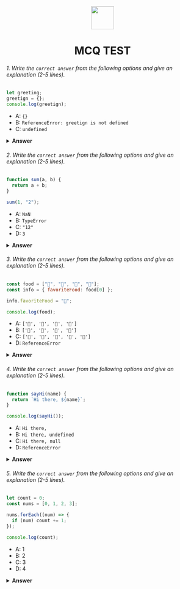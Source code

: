 <div align="center">
  <img height="60" src="https://edurev.gumlet.io/AllImages/original/ApplicationImages/CourseImages/944e5d47-8c55-4a89-91e5-22ab5f2798fc_CI.png">
  <h1>MCQ TEST</h1>
</div>

###### 1. Write the `correct answer` from the following options and give an explanation (2-5 lines).

```javascript
let greeting;
greetign = {};
console.log(greetign);
```

- A: `{}`
- B: `ReferenceError: greetign is not defined`
- C: `undefined`

<details><summary><b>Answer</b></summary>
<p>

#### Answer: A

<i>It gives an empty object because the code greeting = {}; assigns an empty object to the variable greeting. The resulting greeting variable holds an empty object, even though it doesn't have any key-value pairs.</i>

</p>
</details>

###### 2. Write the `correct answer` from the following options and give an explanation (2-5 lines).

```javascript
function sum(a, b) {
  return a + b;
}

sum(1, "2");
```

- A: `NaN`
- B: `TypeError`
- C: `"12"`
- D: `3`

<details><summary><b>Answer</b></summary>
<p>

#### Answer: C

<i>The code gives us '12' because JavaScript performs type coercion when adding different data types. In this case, it treats the number '1' as a string and concatenates it with the string '2', resulting in the string '12'. JavaScript tries to make the types compatible for concatenation with the '+' operator.</i>

</p>
</details>

###### 3. Write the `correct answer` from the following options and give an explanation (2-5 lines).

```javascript
const food = ["🍕", "🍫", "🥑", "🍔"];
const info = { favoriteFood: food[0] };

info.favoriteFood = "🍝";

console.log(food);
```

- A: `['🍕', '🍫', '🥑', '🍔']`
- B: `['🍝', '🍫', '🥑', '🍔']`
- C: `['🍝', '🍕', '🍫', '🥑', '🍔']`
- D: `ReferenceError`

<details><summary><b>Answer</b></summary>
<p>

#### Answer: A

<i>The code assigns the value '🍕' from the 'food' array to the 'info.favoriteFood' variable. Later, it changes the value of 'info.favoriteFood' to '🍝', but this modification only affects the 'info' object and does not alter the original 'food' array. Consequently, when you log 'food' to the console, it remains the same as the original array.</i>

</p>
</details>

###### 4. Write the `correct answer` from the following options and give an explanation (2-5 lines).

```javascript
function sayHi(name) {
  return `Hi there, ${name}`;
}

console.log(sayHi());
```

- A: `Hi there,`
- B: `Hi there, undefined`
- C: `Hi there, null`
- D: `ReferenceError`

<details><summary><b>Answer</b></summary>
<p>

#### Answer: B

<i>It gives us 'Hi there, undefined' because the 'sayHi' function uses template literals to create the string 'Hi there, ${name}', where ${name} is an attempt to interpolate the 'name' variable. Since 'name' is not provided as an argument when calling the 'sayHi' function, it remains undefined, resulting in 'Hi there, undefined' as the returned string.</i>

</p>
</details>

###### 5. Write the `correct answer` from the following options and give an explanation (2-5 lines).

```javascript
let count = 0;
const nums = [0, 1, 2, 3];

nums.forEach((num) => {
  if (num) count += 1;
});

console.log(count);
```

- A: 1
- B: 2
- C: 3
- D: 4

<details><summary><b>Answer</b></summary>
<p>

#### Answer: C

<i>It gives us 3 because the code uses the forEach method to iterate through the nums array and count the number of truthy values. In JavaScript, 0 is considered falsy, but all other non-zero numbers are considered truthy. Since the nums array contains three non-zero values (1, 2, and 3), which are all truthy, the count variable increments for each of these values, resulting in a final count of 3.</i>

</p>
</details>
